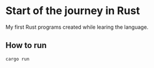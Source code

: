 # Start of the journey in Rust

My first Rust programs created while learing the language.

## How to run

```bash
cargo run